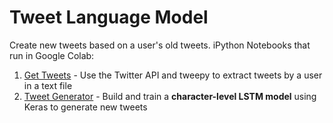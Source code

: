 # Tweet Language Model

Create new tweets based on a user's old tweets. iPython Notebooks that run in Google Colab:

1. [Get Tweets](GetTweets.ipynb) - Use the Twitter API and tweepy to extract tweets by a user in a text file
2. [Tweet Generator](TweetGenerator-Keras-LSTM.ipynb) - Build and train a **character-level LSTM model** using Keras to generate new tweets




